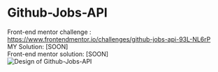 # Github-Jobs-API

Front-end mentor challenge : https://www.frontendmentor.io/challenges/github-jobs-api-93L-NL6rP  
MY Solution: [SOON]  
Front-end mentor solution: [SOON]  
![Design of Github-Jobs-API](https://res.cloudinary.com/dz209s6jk/image/upload/v1601561922/Challenges/ksdxz52t36hygz0l62bw.jpg)
